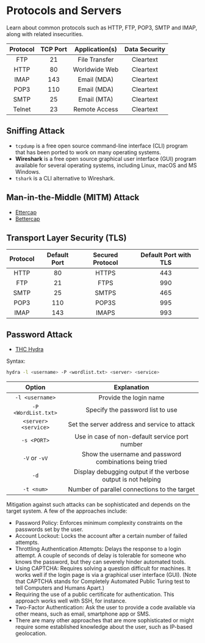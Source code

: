 # Protocols and Servers

Learn about common protocols such as HTTP, FTP, POP3, SMTP and IMAP, along with related insecurities.

| Protocol | TCP Port | Application(s) | Data Security |
| :----: | :----: | :----: | :----: |
| FTP | 21 | File Transfer | Cleartext |
| HTTP | 80 | Worldwide Web | Cleartext |
| IMAP | 143 | Email (MDA) | Cleartext |
| POP3 | 110 | Email (MDA) | Cleartext |
| SMTP | 25 | Email (MTA) | Cleartext |
| Telnet | 23 | Remote Access | Cleartext |

## Sniffing Attack

- `tcpdump` is a free open source command-line interface (CLI) program that has been ported to work on many operating systems.
- **Wireshark** is a free open source graphical user interface (GUI) program available for several operating systems, including Linux, macOS and MS Windows.
- `tshark` is a CLI alternative to Wireshark.

## Man-in-the-Middle (MITM) Attack

- [Ettercap](https://www.ettercap-project.org/)
- [Bettercap](https://www.bettercap.org/)

## Transport Layer Security (TLS)

| Protocol | Default Port | Secured Protocol | Default Port with TLS |
| :----: | :----: | :----: | :----: |
| HTTP | 80 | HTTPS | 443 |
| FTP | 21 | FTPS | 990 |
| SMTP | 25 | SMTPS | 465 |
| POP3 | 110 | POP3S | 995 |
| IMAP | 143 | IMAPS | 993 |

## Password Attack

- [THC Hydra](https://github.com/vanhauser-thc/thc-hydra)

Syntax:

```bash
hydra -l <username> -P <wordlist.txt> <server> <service>
```

| Option | Explanation |
| :----: | :----: |
| `-l <username>` | Provide the login name |
| `-P <WordList.txt>` | Specify the password list to use |
| `<server> <service>` | Set the server address and service to attack |
| `-s <PORT>` | Use in case of non-default service port number |
| `-V` or `-vV` | Show the username and password combinations being tried |
| `-d` | Display debugging output if the verbose output is not helping |
| `-t <num>` | Number of parallel connections to the target |

Mitigation against such attacks can be sophisticated and depends on the target system. A few of the approaches include:

- Password Policy: Enforces minimum complexity constraints on the passwords set by the user.
- Account Lockout: Locks the account after a certain number of failed attempts.
- Throttling Authentication Attempts: Delays the response to a login attempt. A couple of seconds of delay is tolerable for someone who knows the password, but they can severely hinder automated tools.
- Using CAPTCHA: Requires solving a question difficult for machines. It works well if the login page is via a graphical user interface (GUI). (Note that CAPTCHA stands for Completely Automated Public Turing test to tell Computers and Humans Apart.)
- Requiring the use of a public certificate for authentication. This approach works well with SSH, for instance.
- Two-Factor Authentication: Ask the user to provide a code available via other means, such as email, smartphone app or SMS.
- There are many other approaches that are more sophisticated or might require some established knowledge about the user, such as IP-based geolocation.
